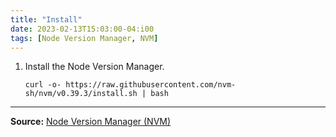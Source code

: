 ```yaml
---
title: "Install"
date: 2023-02-13T15:03:00-04:i00
tags: [Node Version Manager, NVM]
---
```

1. Install the Node Version Manager.

   ```
   curl -o- https://raw.githubusercontent.com/nvm-sh/nvm/v0.39.3/install.sh | bash
   ```

---
**Source:** [Node Version Manager (NVM)](https://github.com/nvm-sh/nvm)